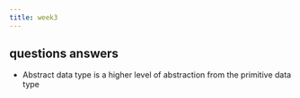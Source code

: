 ```yaml
---
title: week3
---
```


## questions answers
- Abstract data type is a higher level of abstraction from the primitive data type
